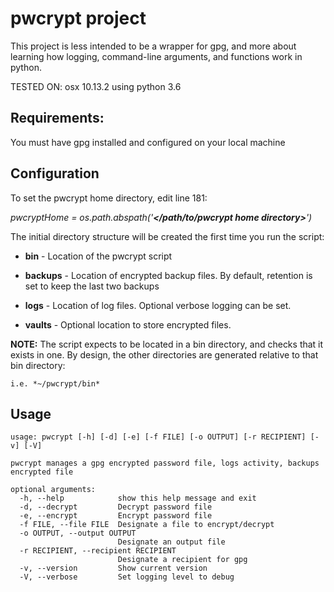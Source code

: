 # pwcrypt project

This project is less intended to be a wrapper for gpg, and more about learning how logging, command-line arguments, and functions work in python.

TESTED ON: osx 10.13.2 using python 3.6

## Requirements:

You must have gpg installed and configured on your local machine

## Configuration

To set the pwcrypt home directory, edit line 181:

   *pwcryptHome = os.path.abspath('**</path/to/pwcrypt home directory>**')*  


The initial directory structure will be created the first time you run the script:

- **bin** - Location of the pwcrypt script

- **backups** - Location of encrypted backup files. By default, retention is set to keep the last two backups

- **logs** - Location of log files. Optional verbose logging can be set.

- **vaults** - Optional location to store encrypted files.


**NOTE:** The script expects to be located in a bin directory, and checks that it exists in one. By design, the other directories are generated relative to that bin directory:

```
i.e. *~/pwcrypt/bin*
```

## Usage
```
usage: pwcrypt [-h] [-d] [-e] [-f FILE] [-o OUTPUT] [-r RECIPIENT] [-v] [-V]

pwcrypt manages a gpg encrypted password file, logs activity, backups
encrypted file

optional arguments:
  -h, --help            show this help message and exit
  -d, --decrypt         Decrypt password file
  -e, --encrypt         Encrypt password file
  -f FILE, --file FILE  Designate a file to encrypt/decrypt
  -o OUTPUT, --output OUTPUT
                        Designate an output file
  -r RECIPIENT, --recipient RECIPIENT
                        Designate a recipient for gpg
  -v, --version         Show current version
  -V, --verbose         Set logging level to debug
```
